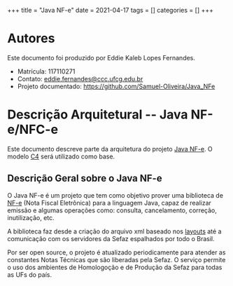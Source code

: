 +++
title = "Java NF-e"
date = 2021-04-17
tags = []
categories = []
+++

# Autores

Este documento foi produzido por Eddie Kaleb Lopes Fernandes.

- Matrícula: 117110271
- Contato: eddie.fernandes@ccc.ufcg.edu.br
- Projeto documentado: https://github.com/Samuel-Oliveira/Java_NFe

# Descrição Arquitetural -- Java NF-e/NFC-e

Este documento descreve parte da arquitetura do projeto [Java NF-e](https://github.com/Samuel-Oliveira/Java_NFe). O modelo [C4](https://c4model.com/) será utilizado como base.

## Descrição Geral sobre o Java NF-e

O Java NF-e é um projeto que tem como objetivo prover uma biblioteca de [NF-e](https://www.nfe.fazenda.gov.br/portal/principal.aspx) (Nota Fiscal Eletrônica) para a linguagem Java, capaz de realizar emissão e algumas operações como: consulta, cancelamento, correção, inutilização, etc. 

A biblioteca faz desde a criação do arquivo xml baseado nos [layouts](https://www.nfe.fazenda.gov.br/portal/exibirArquivo.aspx?conteudo=5pZysswpAsg=) até a comunicação com os servidores da Sefaz espalhados por todo o Brasil.

Por ser open source, o projeto é atualizado periodicamente para atender as constantes Notas Técnicas que são liberadas pela Sefaz. O serviço permite o uso dos ambientes de Homologoção e de Produção da Sefaz para todas as UFs do país.

